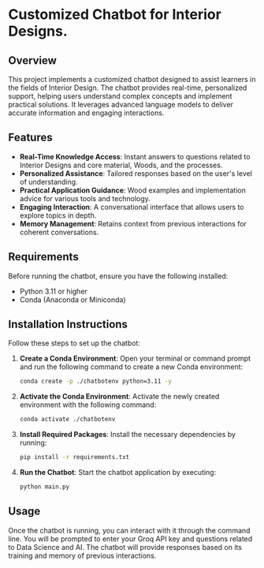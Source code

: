 # Customized Chatbot for Interior Designs.

## Overview

This project implements a customized chatbot designed to assist learners in the fields of Interior Design. The chatbot provides real-time, personalized support, helping users understand complex concepts and implement practical solutions. It leverages advanced language models to deliver accurate information and engaging interactions.

## Features

- **Real-Time Knowledge Access**: Instant answers to questions related to Interior Designs and core material, Woods, and the processes.
- **Personalized Assistance**: Tailored responses based on the user's level of understanding.
- **Practical Application Guidance**: Wood examples and implementation advice for various tools and technology.
- **Engaging Interaction**: A conversational interface that allows users to explore topics in depth.
- **Memory Management**: Retains context from previous interactions for coherent conversations.

## Requirements

Before running the chatbot, ensure you have the following installed:

- Python 3.11 or higher
- Conda (Anaconda or Miniconda)

## Installation Instructions

Follow these steps to set up the chatbot:

1. **Create a Conda Environment**:
   Open your terminal or command prompt and run the following command to create a new Conda environment:
   ```bash
   conda create -p ./chatbotenv python=3.11 -y
   ```

2. **Activate the Conda Environment**:
    Activate the newly created environment with the following command:
    ```bash
    conda activate ./chatbotenv
    ```

3. **Install Required Packages**:
    Install the necessary dependencies by running:
    ```bash
    pip install -r requirements.txt
    ```

4. **Run the Chatbot**:
    Start the chatbot application by executing:
    ```bash
    python main.py
    ```

## Usage

Once the chatbot is running, you can interact with it through the command line. You will be prompted to enter your Groq API key and questions related to Data Science and AI. The chatbot will provide responses based on its training and memory of previous interactions.
